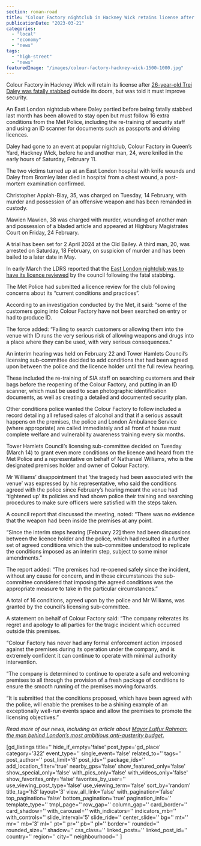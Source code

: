 ```yaml
---
section: roman-road
title: "Colour Factory nightclub in Hackney Wick retains license after Trei Daley stabbing"
publicationDate: "2023-03-21"
categories: 
  - "local"
  - "economy"
  - "news"
tags: 
  - "high-street"
  - "news"
featuredImage: "/images/colour-factory-hackney-wick-1500-1000.jpg"
---
```


Colour Factory in Hackney Wick will retain its license after [26-year-old Trei Daley was fatally stabbed](https://romanroadlondon.com/trei-daley-stabbing-murder-hackney-wick-queens-yard/) outside its doors, but was told it must improve security.

An East London nightclub where Daley partied before being fatally stabbed last month has been allowed to stay open but must follow 16 extra conditions from the Met Police, including the re-training of security staff and using an ID scanner for documents such as passports and driving licences.

Daley had gone to an event at popular nightclub, Colour Factory in Queen’s Yard, Hackney Wick, before he and another man, 24, were knifed in the early hours of Saturday, February 11.

The two victims turned up at an East London hospital with knife wounds and Daley from Bromley later died in hospital from a chest wound, a post-mortem examination confirmed.

Christopher Appiah-Blay, 35, was charged on Tuesday, 14 February, with murder and possession of an offensive weapon and has been remanded in custody.

Mawien Mawien, 38 was charged with murder, wounding of another man and possession of a bladed article and appeared at Highbury Magistrates Court on Friday, 24 February.

A trial has been set for 2 April 2024 at the Old Bailey. A third man, 20, was arrested on Saturday, 18 February, on suspicion of murder and has been bailed to a later date in May.

In early March the LDRS reported that the [East London nightclub was to have its licence reviewed](https://romanroadlondon.com/colour-factory-nightclub-trei-daley-hackney-wick/) by the council following the fatal stabbing.

The Met Police had submitted a licence review for the club following concerns about its “current conditions and practices”.

According to an investigation conducted by the Met, it said: “some of the customers going into Colour Factory have not been searched on entry or had to produce ID.

The force added: “Failing to search customers or allowing them into the venue with ID runs the very serious risk of allowing weapons and drugs into a place where they can be used, with very serious consequences.”

An interim hearing was held on February 22 and Tower Hamlets Council’s licensing sub-committee decided to add conditions that had been agreed upon between the police and the licence holder until the full review hearing.

These included the re-training of SIA staff on searching customers and their bags before the reopening of the Colour Factory, and putting in an ID scanner, which must be used to scan photographic identification documents, as well as creating a detailed and documented security plan.

Other conditions police wanted the Colour Factory to follow included a record detailing all refused sales of alcohol and that if a serious assault happens on the premises, the police and London Ambulance Service (where appropriate) are called immediately and all front of house must complete welfare and vulnerability awareness training every six months.

Tower Hamlets Council’s licensing sub-committee decided on Tuesday (March 14) to grant even more conditions on the licence and heard from the Met Police and a representative on behalf of Nathanael Williams, who is the designated premises holder and owner of Colour Factory.

Mr Williams’ disappointment that ‘the tragedy had been associated with the venue’ was expressed by his representative, who said the conditions agreed with the police since February’s hearing meant the venue had ‘tightened up’ its policies and had shown police their training and searching procedures to make sure officers were satisfied with the steps taken.

A council report that discussed the meeting, noted: “There was no evidence that the weapon had been inside the premises at any point.

“Since the interim steps hearing \[February 22\] there had been discussions between the licence holder and the police, which had resulted in a further set of agreed conditions which the sub-committee understood to replicate the conditions imposed as an interim step, subject to some minor amendments.”

The report added: “The premises had re-opened safely since the incident, without any cause for concern, and in those circumstances the sub-committee considered that imposing the agreed conditions was the appropriate measure to take in the particular circumstances.”

A total of 16 conditions, agreed upon by the police and Mr Williams, was granted by the council’s licensing sub-committee.

A statement on behalf of Colour Factory said: “The company reiterates its regret and apology to all parties for the tragic incident which occurred outside this premises.

“Colour Factory has never had any formal enforcement action imposed against the premises during its operation under the company, and is extremely confident it can continue to operate with minimal authority intervention.

“The company is determined to continue to operate a safe and welcoming premises to all through the provision of a fresh package of conditions to ensure the smooth running of the premises moving forwards.

“It is submitted that the conditions proposed, which have been agreed with the police, will enable the premises to be a shining example of an exceptionally well-run events space and allow the premises to promote the licensing objectives.”

_Read more of our news, including an article about_ [_Mayor Lutfur Rahman: the man behind London’s most ambitious anti-austerity budget_.](https://romanroadlondon.com/mayor-lutfur-rahman-tower-hamlets-interview/)

\[gd\_listings title='' hide\_if\_empty='false' post\_type='gd\_place' category='322' event\_type='' single\_event='false' related\_to='' tags='' post\_author='' post\_limit='6' post\_ids='' package\_ids='' add\_location\_filter='true' nearby\_gps='false' show\_featured\_only='false' show\_special\_only='false' with\_pics\_only='false' with\_videos\_only='false' show\_favorites\_only='false' favorites\_by\_user='' use\_viewing\_post\_type='false' use\_viewing\_term='false' sort\_by='random' title\_tag='h3' layout='3' view\_all\_link='false' with\_pagination='false' top\_pagination='false' bottom\_pagination='true' pagination\_info='' template\_type='' tmpl\_page='' row\_gap='' column\_gap='' card\_border='' card\_shadow='' with\_carousel='' with\_indicators='' indicators\_mb='' with\_controls='' slide\_interval='5' slide\_ride='' center\_slide='' bg='' mt='' mr='' mb='3' ml='' pt='' pr='' pb='' pl='' border='' rounded='' rounded\_size='' shadow='' css\_class='' linked\_posts='' linked\_post\_id='' country='' region='' city='' neighbourhood='' \]
